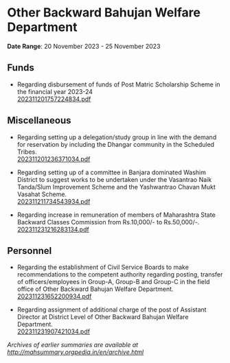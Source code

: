 # Other Backward Bahujan Welfare Department

**Date Range**: 20 November 2023 - 25 November 2023


## Funds
- Regarding disbursement of funds of Post Matric Scholarship Scheme in the financial year 2023-24\
  [202311201757224834.pdf](https://gr.maharashtra.gov.in/Site/Upload/Government%20Resolutions/English/202311201757224834.pdf)

## Miscellaneous
- Regarding setting up a delegation/study group in line with the demand for reservation by including the Dhangar community in the Scheduled Tribes.\
  [202311201236371034.pdf](https://gr.maharashtra.gov.in/Site/Upload/Government%20Resolutions/English/202311201236371034.pdf)

- Regarding setting up of a committee in Banjara dominated Washim District to suggest works to be undertaken under the Vasantrao Naik Tanda/Slum Improvement Scheme and the Yashwantrao Chavan Mukt Vasahat Scheme.\
  [202311211734543934.pdf](https://gr.maharashtra.gov.in/Site/Upload/Government%20Resolutions/English/202311211734543934.pdf)

- Regarding increase in remuneration of members of Maharashtra State Backward Classes Commission from Rs.10,000/- to Rs.50,000/-.\
  [202311231216283134.pdf](https://gr.maharashtra.gov.in/Site/Upload/Government%20Resolutions/English/202311231216283134.pdf)

## Personnel
- Regarding the establishment of Civil Service Boards to make recommendations to the competent authority regarding posting, transfer of officers/employees in Group-A, Group-B and Group-C in the field office of Other Backward Bahujan Welfare Department.\
  [202311231652200934.pdf](https://gr.maharashtra.gov.in/Site/Upload/Government%20Resolutions/English/202311231652200934.pdf)

- Regarding assignment of additional charge of the post of Assistant Director at District Level of Other Backward Bahujan Welfare Department.\
  [202311231907421034.pdf](https://gr.maharashtra.gov.in/Site/Upload/Government%20Resolutions/English/202311231907421034.pdf)


*Archives of earlier summaries are available at http://mahsummary.orgpedia.in/en/archive.html*